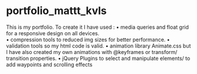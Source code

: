 # portfolio_mattt_kvls
This is my portfolio. To create it I have used :
  •  media queries and float grid for a responsive design on all devices.  
	• compression tools to reduced img sizes for better performance.
	• validation tools so my html code is valid.
	• animation library Animate.css but I have also created my own animations with @keyframes or transform/ transition properties.
  • jQuery Plugins to select and manipulate elements/ to add waypoints and scrolling effects 
